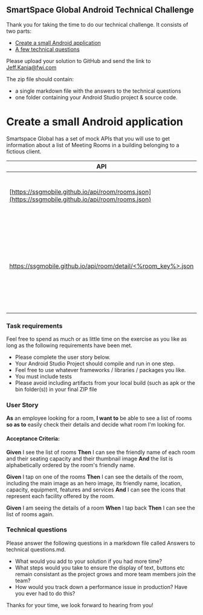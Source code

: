 ## SmartSpace Global Android Technical Challenge

Thank you for taking the time to do our technical challenge. It consists of two parts:

- [Create a small Android application](#create-a-small-android-application)
- [A few technical questions](#technical-questions)

Please upload your solution to GitHub and send the link to Jeff.Kania@fwi.com

The zip file should contain:
- a single markdown file with the answers to the technical questions
- one folder containing your Android Studio project & source code.

# Create a small Android application

Smartspace Global has a set of mock APIs that you will use to get information about a list of Meeting Rooms in a building belonging to a fictious client. 

API | Purpose
------------ | -------------
[https://ssgmobile.github.io/api/room/rooms.json](https://ssgmobile.github.io/api/room/rooms.json) | Returns a list of meeting rooms in a building.
[https://ssgmobile.github.io/api/room/detail/<%room_key%>.json](https://ssgmobile.github.io/api/room/detail/0001.json) | Returns the name, location and various facilities offered by room with the given key. 

### Task requirements

Feel free to spend as much or as little time on the exercise as you like as long as the following requirements have been met.

- Please complete the user story below.
- Your Android Studio Project should compile and run in one step.
- Feel free to use whatever frameworks / libraries / packages you like.
- You must include tests
- Please avoid including artifacts from your local build (such as apk or the bin folder(s)) in your final ZIP file

### User Story
**As** an employee looking for a room, **I want to** be able to see a list of rooms **so as to** easily check their details and decide what room I'm looking for. 
 
#### Acceptance Criteria:
**Given** I see the list of rooms
**Then** I can see the friendly name of each room and their seating capacity and their thumbnail image
**And** the list is alphabetically ordered by the room's friendly name.
 
**Given** I tap on one of the rooms
**Then** I can see the details of the room, including the main image as an hero image, its friendly name, location, capacity, equipment, features and services
**And** I can see the icons that represent each facility offered by the room.
 
**Given** I am seeing the details of a room
**When** I tap back
**Then** I can see the list of rooms again.

### Technical questions

Please answer the following questions in a markdown file called Answers to technical questions.md.

- What would you add to your solution if you had more time?
- What steps would you take to ensure the display of text, buttons etc remain consistant as the project grows and more team members join the team?
- How would you track down a performance issue in production? Have you ever had to do this?


Thanks for your time, we look forward to hearing from you!
